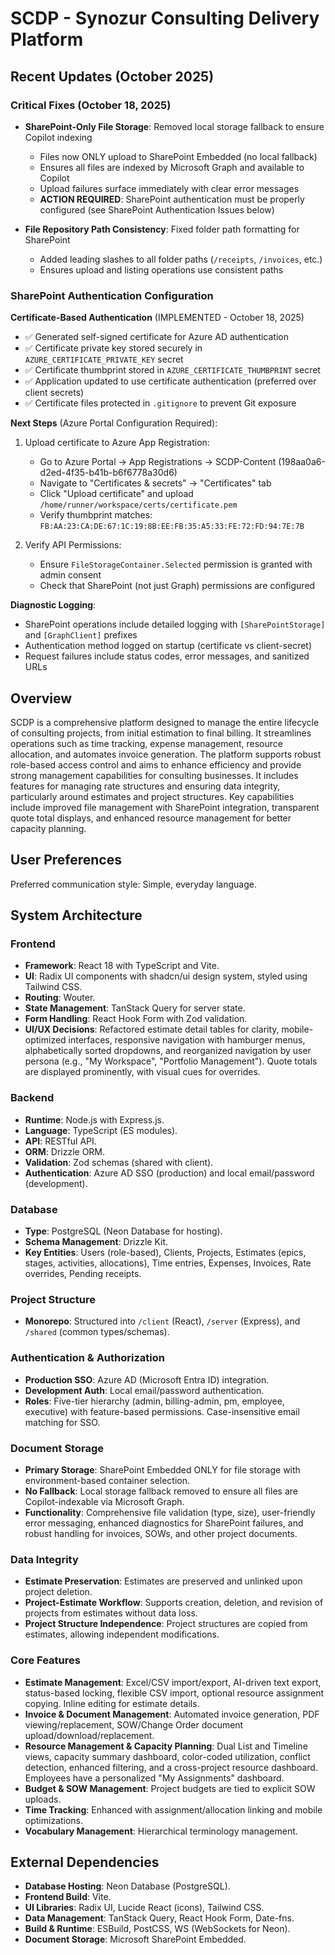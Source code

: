 # SCDP - Synozur Consulting Delivery Platform

## Recent Updates (October 2025)
### Critical Fixes (October 18, 2025)
- **SharePoint-Only File Storage**: Removed local storage fallback to ensure Copilot indexing
  - Files now ONLY upload to SharePoint Embedded (no local fallback)
  - Ensures all files are indexed by Microsoft Graph and available to Copilot
  - Upload failures surface immediately with clear error messages
  - **ACTION REQUIRED**: SharePoint authentication must be properly configured (see SharePoint Authentication Issues below)
  
- **File Repository Path Consistency**: Fixed folder path formatting for SharePoint
  - Added leading slashes to all folder paths (`/receipts`, `/invoices`, etc.)
  - Ensures upload and listing operations use consistent paths

### SharePoint Authentication Configuration
**Certificate-Based Authentication** (IMPLEMENTED - October 18, 2025)
- ✅ Generated self-signed certificate for Azure AD authentication
- ✅ Certificate private key stored securely in `AZURE_CERTIFICATE_PRIVATE_KEY` secret
- ✅ Certificate thumbprint stored in `AZURE_CERTIFICATE_THUMBPRINT` secret
- ✅ Application updated to use certificate authentication (preferred over client secrets)
- ✅ Certificate files protected in `.gitignore` to prevent Git exposure

**Next Steps** (Azure Portal Configuration Required):
1. Upload certificate to Azure App Registration:
   - Go to Azure Portal → App Registrations → SCDP-Content (198aa0a6-d2ed-4f35-b41b-b6f6778a30d6)
   - Navigate to "Certificates & secrets" → "Certificates" tab
   - Click "Upload certificate" and upload `/home/runner/workspace/certs/certificate.pem`
   - Verify thumbprint matches: `FB:AA:23:CA:DE:67:1C:19:8B:EE:FB:35:A5:33:FE:72:FD:94:7E:7B`

2. Verify API Permissions:
   - Ensure `FileStorageContainer.Selected` permission is granted with admin consent
   - Check that SharePoint (not just Graph) permissions are configured

**Diagnostic Logging**:
- SharePoint operations include detailed logging with `[SharePointStorage]` and `[GraphClient]` prefixes
- Authentication method logged on startup (certificate vs client-secret)
- Request failures include status codes, error messages, and sanitized URLs

## Overview
SCDP is a comprehensive platform designed to manage the entire lifecycle of consulting projects, from initial estimation to final billing. It streamlines operations such as time tracking, expense management, resource allocation, and automates invoice generation. The platform supports robust role-based access control and aims to enhance efficiency and provide strong management capabilities for consulting businesses. It includes features for managing rate structures and ensuring data integrity, particularly around estimates and project structures. Key capabilities include improved file management with SharePoint integration, transparent quote total displays, and enhanced resource management for better capacity planning.

## User Preferences
Preferred communication style: Simple, everyday language.

## System Architecture

### Frontend
- **Framework**: React 18 with TypeScript and Vite.
- **UI**: Radix UI components with shadcn/ui design system, styled using Tailwind CSS.
- **Routing**: Wouter.
- **State Management**: TanStack Query for server state.
- **Form Handling**: React Hook Form with Zod validation.
- **UI/UX Decisions**: Refactored estimate detail tables for clarity, mobile-optimized interfaces, responsive navigation with hamburger menus, alphabetically sorted dropdowns, and reorganized navigation by user persona (e.g., "My Workspace", "Portfolio Management"). Quote totals are displayed prominently, with visual cues for overrides.

### Backend
- **Runtime**: Node.js with Express.js.
- **Language**: TypeScript (ES modules).
- **API**: RESTful API.
- **ORM**: Drizzle ORM.
- **Validation**: Zod schemas (shared with client).
- **Authentication**: Azure AD SSO (production) and local email/password (development).

### Database
- **Type**: PostgreSQL (Neon Database for hosting).
- **Schema Management**: Drizzle Kit.
- **Key Entities**: Users (role-based), Clients, Projects, Estimates (epics, stages, activities, allocations), Time entries, Expenses, Invoices, Rate overrides, Pending receipts.

### Project Structure
- **Monorepo**: Structured into `/client` (React), `/server` (Express), and `/shared` (common types/schemas).

### Authentication & Authorization
- **Production SSO**: Azure AD (Microsoft Entra ID) integration.
- **Development Auth**: Local email/password authentication.
- **Roles**: Five-tier hierarchy (admin, billing-admin, pm, employee, executive) with feature-based permissions. Case-insensitive email matching for SSO.

### Document Storage
- **Primary Storage**: SharePoint Embedded ONLY for file storage with environment-based container selection.
- **No Fallback**: Local storage fallback removed to ensure all files are Copilot-indexable via Microsoft Graph.
- **Functionality**: Comprehensive file validation (type, size), user-friendly error messaging, enhanced diagnostics for SharePoint failures, and robust handling for invoices, SOWs, and other project documents.

### Data Integrity
- **Estimate Preservation**: Estimates are preserved and unlinked upon project deletion.
- **Project-Estimate Workflow**: Supports creation, deletion, and revision of projects from estimates without data loss.
- **Project Structure Independence**: Project structures are copied from estimates, allowing independent modifications.

### Core Features
- **Estimate Management**: Excel/CSV import/export, AI-driven text export, status-based locking, flexible CSV import, optional resource assignment copying. Inline editing for estimate details.
- **Invoice & Document Management**: Automated invoice generation, PDF viewing/replacement, SOW/Change Order document upload/download/replacement.
- **Resource Management & Capacity Planning**: Dual List and Timeline views, capacity summary dashboard, color-coded utilization, conflict detection, enhanced filtering, and a cross-project resource dashboard. Employees have a personalized "My Assignments" dashboard.
- **Budget & SOW Management**: Project budgets are tied to explicit SOW uploads.
- **Time Tracking**: Enhanced with assignment/allocation linking and mobile optimizations.
- **Vocabulary Management**: Hierarchical terminology management.

## External Dependencies

- **Database Hosting**: Neon Database (PostgreSQL).
- **Frontend Build**: Vite.
- **UI Libraries**: Radix UI, Lucide React (icons), Tailwind CSS.
- **Data Management**: TanStack Query, React Hook Form, Date-fns.
- **Build & Runtime**: ESBuild, PostCSS, WS (WebSockets for Neon).
- **Document Storage**: Microsoft SharePoint Embedded.